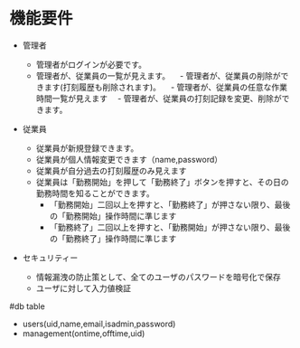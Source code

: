 # 機能要件
- 管理者
  - 管理者がログインが必要です。
  - 管理者が、従業員の一覧が見えます。
　- 管理者が、従業員の削除ができます(打刻履歴も削除されます)。
　- 管理者が、従業員の任意な作業時間一覧が見えます
　- 管理者が、従業員の打刻記録を変更、削除ができます。

- 従業員
  - 従業員が新規登録できます。
  - 従業員が個人情報変更できます（name,password）
  - 従業員が自分過去の打刻履歴のみ見えます
  - 従業員は「勤務開始」を押して「勤務終了」ボタンを押すと、その日の勤務時間を知ることができます。
    - 「勤務開始」二回以上を押すと、「勤務終了」が押さない限り、最後の「勤務開始」操作時間に準じます
    - 「勤務終了」二回以上を押すと、「勤務開始」が押さない限り、最後の「勤務終了」操作時間に準じます
    
- セキュリティー
  - 情報漏洩の防止策として、全てのユーザのパスワードを暗号化で保存
  - ユーザに対して入力値検証

#db table
* users(uid,name,email,isadmin,password)
* management(ontime,offtime,uid)
